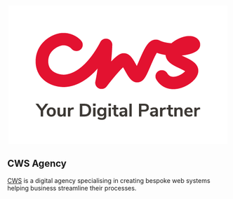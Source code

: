<p align="center"><a href="https://cwsdigital.com" target="_blank"><img src="https://github.com/cwsdigital/.github/blob/main/assets/images/cws-logo.png?raw=true" width="500"></a></p>

## CWS Agency

[CWS](https://cwsdigital.com) is a digital agency specialising in creating bespoke web systems helping business streamline their processes. 

